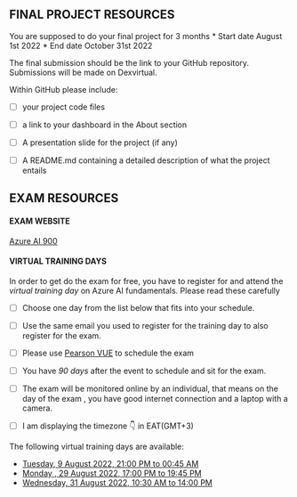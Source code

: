 ## FINAL PROJECT RESOURCES

You are supposed to do your final project for 3 months
          *  Start date  August 1st 2022
          *  End date October 31st 2022

The final submission should be the link to your GitHub repository. 
Submissions will be made on Dexvirtual.

Within GitHub please include:
- [ ] your project code files
- [ ] a link to your dashboard in the About section
- [ ] A presentation slide for the project (if any)
- [ ] A README.md containing a detailed description of what the project entails



## EXAM RESOURCES

#### EXAM WEBSITE
[Azure AI 900](https://docs.microsoft.com/en-us/certifications/exams/ai-900)

#### VIRTUAL TRAINING DAYS
In order to get do the exam for free, you have to register for and attend the _virtual training day_ on Azure AI fundamentals. Please read these carefully

- [ ] Choose one day from the list below that fits into your schedule.
- [ ] Use the same email you used to register for the training day to also register for the exam.
- [ ] Please use [Pearson VUE](https://go.microsoft.com/fwlink/?linkid=2187546) to schedule the exam
- [ ] You have _90 days_ after the event to schedule and sit for the exam.
- [ ] The exam will be monitored online by an individual, that means on the day of the exam , you have good internet connection and a laptop with a camera.
- [ ] I am displaying the timezone 👇 in EAT(GMT+3)


The following virtual training days are available:

* [Tuesday, 9 August 2022, 21:00 PM to 00:45 AM](https://mktoevents.com/Microsoft+Event/349441/157-GQE-382)
* [Monday , 29 August 2022, 17:00 PM to 19:45 PM](https://mktoevents.com/Microsoft+Event/349761/157-GQE-382)
* [Wednesday, 31 August 2022, 10:30 AM to 14:00 PM](https://mktoevents.com/Microsoft+Event/349346/157-GQE-382)
